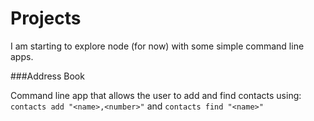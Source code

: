 # Projects

I am starting to explore node (for now) with some simple command line apps.

###Address Book

Command line app that allows the user to add and find contacts using:
```contacts add "<name>,<number>"``` and ```contacts find "<name>"```
